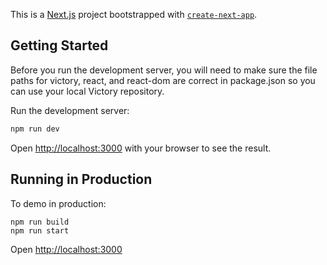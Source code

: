 This is a [Next.js](https://nextjs.org/) project bootstrapped with [`create-next-app`](https://github.com/vercel/next.js/tree/canary/packages/create-next-app).

## Getting Started

Before you run the development server, you will need to make sure the file paths for victory, react, and react-dom are correct in package.json so you can use your local Victory repository. 

Run the development server:

```bash
npm run dev
```

Open [http://localhost:3000](http://localhost:3000) with your browser to see the result.

## Running in Production

To demo in production: 

```
npm run build
npm run start
```

Open [http://localhost:3000](http://localhost:3000)
